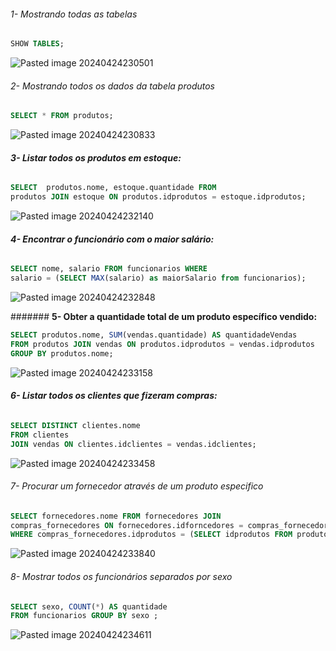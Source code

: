 ######  1- Mostrando todas as tabelas

```sql
SHOW TABLES;
```
![Pasted image 20240424230501](https://github.com/RickLinuux/projeto-mysql/assets/156127952/1a6698e9-8177-4fdf-aec4-aa50b89cce5f)


###### 2- Mostrando todos os dados da tabela produtos
```sql
SELECT * FROM produtos;
```
![Pasted image 20240424230833](https://github.com/RickLinuux/projeto-mysql/assets/156127952/bfba24fa-104e-410c-bc06-8b856c6f85c3)


###### **3- Listar todos os produtos em estoque:**
```sql
SELECT  produtos.nome, estoque.quantidade FROM  
produtos JOIN estoque ON produtos.idprodutos = estoque.idprodutos;
```
![Pasted image 20240424232140](https://github.com/RickLinuux/projeto-mysql/assets/156127952/f73b75d3-f986-46a1-b34c-9e9c9390e36e)


###### **4- Encontrar o funcionário com o maior salário:**
```sql
SELECT nome, salario FROM funcionarios WHERE  
salario = (SELECT MAX(salario) as maiorSalario from funcionarios);
```
![Pasted image 20240424232848](https://github.com/RickLinuux/projeto-mysql/assets/156127952/76cd6ea8-e21e-449f-bb8c-5813cafb5707)


####### **5- Obter a quantidade total de um produto específico vendido:**
```sql
SELECT produtos.nome, SUM(vendas.quantidade) AS quantidadeVendas  
FROM produtos JOIN vendas ON produtos.idprodutos = vendas.idprodutos  
GROUP BY produtos.nome;
```
![Pasted image 20240424233158](https://github.com/RickLinuux/projeto-mysql/assets/156127952/47995ed6-b83e-4e0c-9536-285cebe0b436)


###### **6- Listar todos os clientes que fizeram compras:**
```sql
SELECT DISTINCT clientes.nome  
FROM clientes  
JOIN vendas ON clientes.idclientes = vendas.idclientes;
```
![Pasted image 20240424233458](https://github.com/RickLinuux/projeto-mysql/assets/156127952/9af1d96b-22a6-4890-9b90-2cfafa07e3a9)



###### 7- Procurar um fornecedor através de um produto especifico


```sql
SELECT fornecedores.nome FROM fornecedores JOIN  
compras_fornecedores ON fornecedores.idforncedores = compras_fornecedores.idforncedores  
WHERE compras_fornecedores.idprodutos = (SELECT idprodutos FROM produtos WHERE nome = 'Arroz');
```
![Pasted image 20240424233840](https://github.com/RickLinuux/projeto-mysql/assets/156127952/d6609a48-b3ae-4a5d-9d56-b04c4d7a2287)


###### 8- Mostrar todos os funcionários separados por sexo
```sql
SELECT sexo, COUNT(*) AS quantidade  
FROM funcionarios GROUP BY sexo ;
```
![Pasted image 20240424234611](https://github.com/RickLinuux/projeto-mysql/assets/156127952/28239d83-e888-48ad-a98c-8fa2fada0619)

